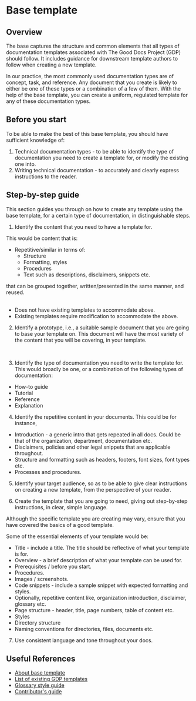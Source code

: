 
# Base template

## Overview

The base captures the structure and common elements that all types of documentation templates associated with The Good Docs Project (GDP) should follow. It includes guidance for downstream template authors to follow when creating a new template.

In our practice, the most commonly used documentation types are of concept, task, and reference. Any document that you create is likely to either be one of these types or a combination of a few of them. With the help of the base template, you can create a uniform, regulated template for any of these documentation types.


## Before you start
To be able to make the best of this base template,  you should have sufficient knowledge of:

1. Technical documentation types - to be able to identify the type of documentation you need to create a template for, or modify the existing one into.</li>
2. Writing technical documentation - to accurately and clearly express instructions to the reader.</li>


## Step-by-step guide
This section guides you through on how to create any template using the base template, for a certain type of documentation, in distinguishable steps. 

1. Identify the content that you need to have a template for. 

This would be content that is:
- Repetitive/similar in terms of:
   - Structure
   - Formatting, styles
   - Procedures 
   - Text such as descriptions, disclaimers, snippets etc.
  
that can be grouped together, written/presented in the same manner, and reused.<br>
<br>
- Does not have existing templates to accommodate above.
- Existing templates require modification to accommodate the above.

2. Identify a prototype, i.e., a  suitable sample document that you are going to base your template on. This document will have the most variety of the content that you will be covering, in your template.</li><br>

3. Identify the type of documentation you need to write the template for. This would broadly be one, or a combination of the following types of documentation:

- How-to guide
- Tutorial
- Reference
- Explanation

4. Identify the repetitive content in your documents. This could be for instance,

- Introduction - a generic intro that gets repeated in all docs. Could be that of the organization, department, documentation etc.
- Disclaimers, policies and other legal snippets that are applicable throughout.
- Structure and formatting such as headers, footers, font sizes, font types etc.
- Processes and procedures. 

5. Identify your target audience, so as to be able to give clear instructions on creating a new template,  from the perspective of your reader.

6. Create the template that you are going to need, giving out step-by-step instructions, in clear, simple language. 

Although the specific template you are creating may vary, ensure that you have covered the basics of a good template. 

Some of the essential elements of your template would be:

- Title - include a title. The title should be reflective of what your template is for. 
- Overview - a brief description of what your template can be used for.
- Prerequisites / before you start.
- Procedures.
- Images / screenshots.
- Code snippets - include a sample snippet with expected formatting and styles.
- Optionally, repetitive content like, organization introduction, disclaimer, glossary etc.
- Page structure - header, title, page numbers, table of content etc.
- Styles</li>
- Directory structure</li>
- Naming conventions for directories, files, documents etc.

7. Use consistent language and tone throughout your docs.


## Useful References

- [About base template](https://github.com/thegooddocsproject/incubator/base-template/about-base-template.md)
- [List of existing GDP templates](https://github.com/thegooddocsproject/templates)
- [Glossary style guide](https://github.com/thegooddocsproject/glossaries)
- [Contributor's guide](https://github.com/thegooddocsproject/templates/contributors-guide.md)
